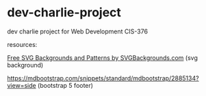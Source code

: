 # dev-charlie-project
dev charlie project for Web Development CIS-376

resources: 

<a href="https://www.svgbackgrounds.com/set/free-svg-backgrounds-and-patterns/">Free SVG Backgrounds and Patterns by SVGBackgrounds.com</a> (svg background)

https://mdbootstrap.com/snippets/standard/mdbootstrap/2885134?view=side (bootstrap 5 footer)
